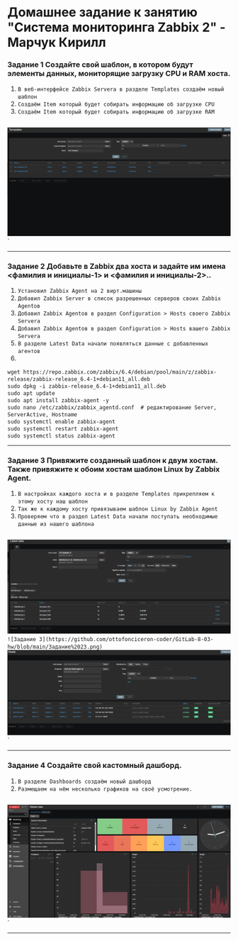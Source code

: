 # Домашнее задание к занятию "Система мониторинга Zabbix 2" - Марчук Кирилл



### Задание 1 Создайте свой шаблон, в котором будут элементы данных, мониторящие загрузку CPU и RAM хоста.


1. `В веб-интерфейсе Zabbix Servera в разделе Templates создаём новый шаблон`
2. `Создаём Item который будет собирать информацию об загрузке CPU`
3. `Создаём Item который будет собирать информацию об загрузке RAM`


```

```


![Задание 1](https://github.com/ottofonciceron-coder/GitLab-8-03-hw/blob/main/Задание%201.png)`

---

### Задание 2 Добавьте в Zabbix два хоста и задайте им имена <фамилия и инициалы-1> и <фамилия и инициалы-2>..



1. `Установил Zabbix Agent на 2 вирт.машины`
2. `Добавил Zabbix Server в список разрешенных серверов своих Zabbix Agentов`
3. `Добавил Zabbix Agentов в раздел Configuration > Hosts своего Zabbix Servera`
4. `Добавил Zabbix Agentов в раздел Configuration > Hosts вашего Zabbix Servera`
5. `В разделе Latest Data начали появляться данные с добавленных агентов`
6. 

```
wget https://repo.zabbix.com/zabbix/6.4/debian/pool/main/z/zabbix-release/zabbix-release_6.4-1+debian11_all.deb
sudo dpkg -i zabbix-release_6.4-1+debian11_all.deb
sudo apt update
sudo apt install zabbix-agent -y
sudo nano /etc/zabbix/zabbix_agentd.conf  # редактирование Server, ServerActive, Hostname
sudo systemctl enable zabbix-agent
sudo systemctl restart zabbix-agent
sudo systemctl status zabbix-agent
```

---

### Задание 3 Привяжите созданный шаблон к двум хостам. Также привяжите к обоим хостам шаблон Linux by Zabbix Agent.



1. `В настройках каждого хоста и в разделе Templates прикрепляем к этому хосту наш шаблон`
2. `Так же к каждому хосту привязываем шаблон Linux by Zabbix Agent`
3. `Проверяем что в раздел Latest Data начали поступать необходимые данные из нашего шаблона`


```

```


![Задание 2](https://github.com/ottofonciceron-coder/GitLab-8-03-hw/blob/main/Задание%202.png)`
![Задание 3](https://github.com/ottofonciceron-coder/GitLab-8-03-hw/blob/main/Задание%2023.png)`
![Задание 3](https://github.com/ottofonciceron-coder/GitLab-8-03-hw/blob/main/Задание%203.png)`

---

### Задание 4 Создайте свой кастомный дашборд.


1. `В разделе Dashboards создаём новый дашборд`
2. `Размещаем на нём несколько графиков на своё усмотрение.`


```

```


![Задание 4](https://github.com/ottofonciceron-coder/GitLab-8-03-hw/blob/main/Задание%204.png)`

---
